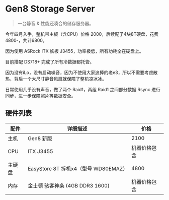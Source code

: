 # Gen8 Storage Server

> 一台静音 & 性能还凑合的储存服务器。

今年四月入手，整机带主板（含CPU）价格 2000，后续配了4块8T硬盘，花费4800-，共计6800。

因为使用 ASRock ITX 妖板 J3455，功率极低，所有功耗全在硬盘上。

目前搭配 DS718+ 完成了所有冷数据都托管。

因为没有iLo，没有启动噪音，因为不使用大家追捧的老e3，所以不需要考虑散热，背后一个大尺寸静音风扇就保障了整机凉冰冰。

日常使用几乎没有声音，做了两个 Raid1，两组 Raid1 之间部分数据 Rsync 进行同步，进一步保障照片等数据安全。

## 硬件列表

|配件|详细描述|价格|
|---|---|---|
|主机|Gen8 新版|2100|
|CPU|ITX J3455|机器价格包含|
|主硬盘|EasyStore 8T 拆机x4（型号 WD80EMAZ）|4800|
|内存|金士顿 骇客神条 (4GB DDR3 1600)|机器价格包含|
